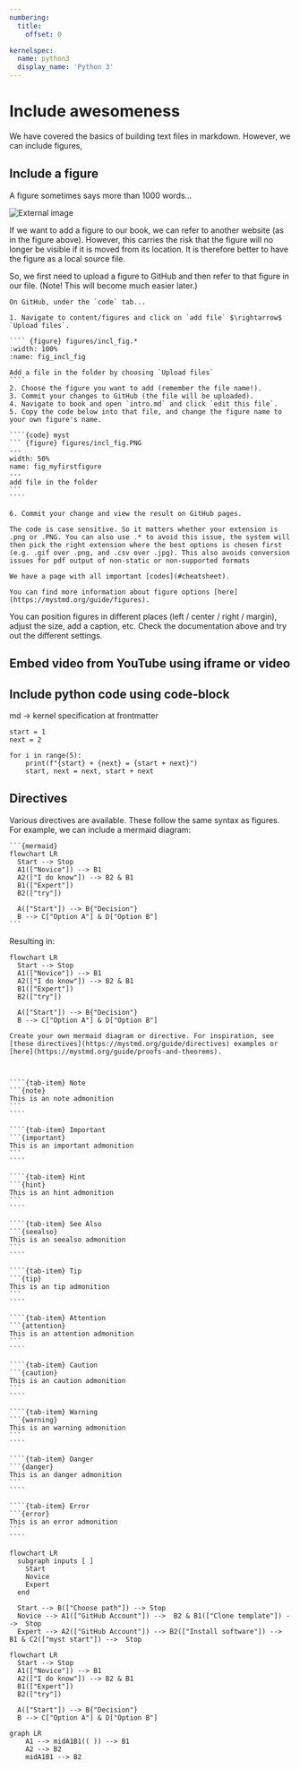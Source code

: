 ```yaml
---
numbering:
  title:
    offset: 0

kernelspec:
  name: python3
  display_name: 'Python 3'
---
```


# Include awesomeness

We have covered the basics of building text files in markdown. However, we can include figures,  

## Include a figure

A figure sometimes says more than 1000 words...

![External image](https://polslab.tnw.tudelft.nl/figures/training.JPG)

If we want to add a figure to our book, we can refer to another website (as in the figure above). However, this carries the risk that the figure will no longer be visible if it is moved from its location. It is therefore better to have the figure as a local source file.

So, we first need to upload a figure to GitHub and then refer to that figure in our file. (Note! This will become much easier later.)

`````{exercise}
On GitHub, under the `code` tab...

1. Navigate to content/figures and click on `add file` $\rightarrow$ `Upload files`.

```` {figure} figures/incl_fig.*
:width: 100%
:name: fig_incl_fig

Add a file in the folder by choosing `Upload files`
````
2. Choose the figure you want to add (remember the file name!).
3. Commit your changes to GitHub (the file will be uploaded).
4. Navigate to book and open `intro.md` and click `edit this file`.
5. Copy the code below into that file, and change the figure name to your own figure's name.

````{code} myst
``` {figure} figures/incl_fig.PNG
---
width: 50%
name: fig_myfirstfigure
---
add file in the folder
```
````

6. Commit your change and view the result on GitHub pages.

`````

```{warning}
The code is case sensitive. So it matters whether your extension is .png or .PNG. You can also use .* to avoid this issue, the system will then pick the right extension where the best options is chosen first (e.g. .gif over .png, and .csv over .jpg). This also avoids conversion issues for pdf output of non-static or non-supported formats
```

```{tip}
We have a page with all important [codes](#cheatsheet).

You can find more information about figure options [here](https://mystmd.org/guide/figures).

```

You can position figures in different places (left / center / right / margin), adjust the size, add a caption, etc. Check the documentation above and try out the different settings.

## Embed video from YouTube using iframe or video



## Include python code using code-block

md -> kernel specification at frontmatter
```{code-cell} python
start = 1
next = 2

for i in range(5):
    print(f"{start} + {next} = {start + next}")
    start, next = next, start + next
```


## Directives

Various directives are available. These follow the same syntax as figures. For example, we can include a mermaid diagram:

````{markdown}
```{mermaid}
flowchart LR
  Start --> Stop
  A1(["Novice"]) --> B1
  A2(["I do know"]) --> B2 & B1
  B1(["Expert"])
  B2(["try"])

  A(["Start"]) --> B{"Decision"}
  B --> C["Option A"] & D["Option B"]
```
```` 

Resulting in:

```{mermaid}
flowchart LR
  Start --> Stop
  A1(["Novice"]) --> B1
  A2(["I do know"]) --> B2 & B1
  B1(["Expert"])
  B2(["try"])

  A(["Start"]) --> B{"Decision"}
  B --> C["Option A"] & D["Option B"]
```

```{exercise} Create your own directive
Create your own mermaid diagram or directive. For inspiration, see [these directives](https://mystmd.org/guide/directives) examples or [here](https://mystmd.org/guide/proofs-and-theorems).


```


`````{tab-set}

````{tab-item} Note
```{note}
This is an note admonition
```
````

````{tab-item} Important
```{important}
This is an important admonition
```
````

````{tab-item} Hint
```{hint}
This is an hint admonition
```
````

````{tab-item} See Also
```{seealso}
This is an seealso admonition
```
````

````{tab-item} Tip
```{tip}
This is an tip admonition
```
````

````{tab-item} Attention
```{attention}
This is an attention admonition
```
````

````{tab-item} Caution
```{caution}
This is an caution admonition
```
````

````{tab-item} Warning
```{warning}
This is an warning admonition
```
````

````{tab-item} Danger
```{danger}
This is an danger admonition
```
````

````{tab-item} Error
```{error}
This is an error admonition
```
````

`````



```{mermaid}
flowchart LR
  subgraph inputs [ ]
    Start
    Novice
    Expert
  end

  Start --> B(["Choose path"]) --> Stop
  Novice --> A1(["GitHub Account"]) -->  B2 & B1(["Clone template"]) -->  Stop
  Expert --> A2(["GitHub Account"]) --> B2(["Install software"]) --> B1 & C2(["myst start"]) -->  Stop
```



```{mermaid}
flowchart LR
  Start --> Stop
  A1(["Novice"]) --> B1
  A2(["I do know"]) --> B2 & B1
  B1(["Expert"])
  B2(["try"])

  A(["Start"]) --> B{"Decision"}
  B --> C["Option A"] & D["Option B"]
```


```{mermaid} example
graph LR
    A1 --> midA1B1(( )) --> B1
    A2 --> B2
    midA1B1 --> B2
```